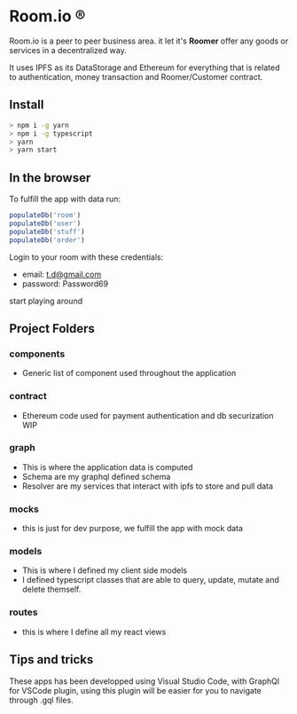 # Room.io ® 

Room.io is a peer to peer business area. it let it's **Roomer** offer any goods or services in a decentralized way.

It uses IPFS as its DataStorage and Ethereum for everything that is related to authentication, money transaction and Roomer/Customer contract.


## Install

```bash
> npm i -g yarn
> npm i -g typescript
> yarn
> yarn start
```

## In the browser
To fulfill the app with data run:

```JavaScript
populateDb('room')
populateDb('user')
populateDb('stuff')
populateDb('order')
```

Login to your room with these credentials:
- email: t.d@gmail.com
- password: Password69

start playing around


## Project Folders
### components
- Generic list of component used throughout the application

### contract
- Ethereum code used for payment authentication and db securization WIP

### graph
- This is where the application data is computed
- Schema are my graphql defined schema
- Resolver are my services that interact with ipfs to store and pull data

### mocks
- this is just for dev purpose, we fulfill the app with mock data

### models
- This is where I defined my client side models
- I defined typescript classes that are able to query, update, mutate and delete themself.

### routes
- this is where I define all my react views


## Tips and tricks
These apps has been developped using Visual Studio Code, with GraphQl for VSCode plugin, using this plugin will be easier for you to navigate through .gql files.